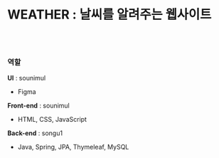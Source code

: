 # WEATHER : 날씨를 알려주는 웹사이트

<br></br>
### 역할
**UI** : sounimul
  - Figma
 
**Front-end** : sounimul
  - HTML, CSS, JavaScript

**Back-end** : songu1
  - Java, Spring, JPA, Thymeleaf, MySQL
